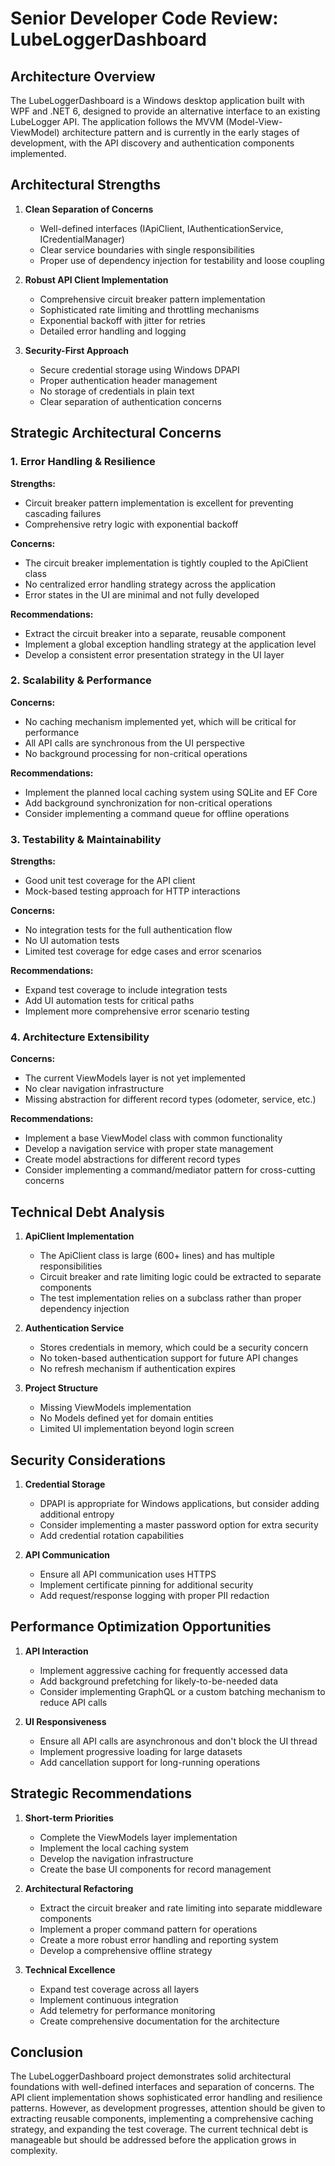 # Senior Developer Code Review: LubeLoggerDashboard

## Architecture Overview

The LubeLoggerDashboard is a Windows desktop application built with WPF and .NET 6, designed to provide an alternative interface to an existing LubeLogger API. The application follows the MVVM (Model-View-ViewModel) architecture pattern and is currently in the early stages of development, with the API discovery and authentication components implemented.

## Architectural Strengths

1. **Clean Separation of Concerns**
   - Well-defined interfaces (IApiClient, IAuthenticationService, ICredentialManager)
   - Clear service boundaries with single responsibilities
   - Proper use of dependency injection for testability and loose coupling

2. **Robust API Client Implementation**
   - Comprehensive circuit breaker pattern implementation
   - Sophisticated rate limiting and throttling mechanisms
   - Exponential backoff with jitter for retries
   - Detailed error handling and logging

3. **Security-First Approach**
   - Secure credential storage using Windows DPAPI
   - Proper authentication header management
   - No storage of credentials in plain text
   - Clear separation of authentication concerns

## Strategic Architectural Concerns

### 1. Error Handling & Resilience

**Strengths:**
- Circuit breaker pattern implementation is excellent for preventing cascading failures
- Comprehensive retry logic with exponential backoff

**Concerns:**
- The circuit breaker implementation is tightly coupled to the ApiClient class
- No centralized error handling strategy across the application
- Error states in the UI are minimal and not fully developed

**Recommendations:**
- Extract the circuit breaker into a separate, reusable component
- Implement a global exception handling strategy at the application level
- Develop a consistent error presentation strategy in the UI layer

### 2. Scalability & Performance

**Concerns:**
- No caching mechanism implemented yet, which will be critical for performance
- All API calls are synchronous from the UI perspective
- No background processing for non-critical operations

**Recommendations:**
- Implement the planned local caching system using SQLite and EF Core
- Add background synchronization for non-critical operations
- Consider implementing a command queue for offline operations

### 3. Testability & Maintainability

**Strengths:**
- Good unit test coverage for the API client
- Mock-based testing approach for HTTP interactions

**Concerns:**
- No integration tests for the full authentication flow
- No UI automation tests
- Limited test coverage for edge cases and error scenarios

**Recommendations:**
- Expand test coverage to include integration tests
- Add UI automation tests for critical paths
- Implement more comprehensive error scenario testing

### 4. Architecture Extensibility

**Concerns:**
- The current ViewModels layer is not yet implemented
- No clear navigation infrastructure
- Missing abstraction for different record types (odometer, service, etc.)

**Recommendations:**
- Implement a base ViewModel class with common functionality
- Develop a navigation service with proper state management
- Create model abstractions for different record types
- Consider implementing a command/mediator pattern for cross-cutting concerns

## Technical Debt Analysis

1. **ApiClient Implementation**
   - The ApiClient class is large (600+ lines) and has multiple responsibilities
   - Circuit breaker and rate limiting logic could be extracted to separate components
   - The test implementation relies on a subclass rather than proper dependency injection

2. **Authentication Service**
   - Stores credentials in memory, which could be a security concern
   - No token-based authentication support for future API changes
   - No refresh mechanism if authentication expires

3. **Project Structure**
   - Missing ViewModels implementation
   - No Models defined yet for domain entities
   - Limited UI implementation beyond login screen

## Security Considerations

1. **Credential Storage**
   - DPAPI is appropriate for Windows applications, but consider adding additional entropy
   - Consider implementing a master password option for extra security
   - Add credential rotation capabilities

2. **API Communication**
   - Ensure all API communication uses HTTPS
   - Implement certificate pinning for additional security
   - Add request/response logging with proper PII redaction

## Performance Optimization Opportunities

1. **API Interaction**
   - Implement aggressive caching for frequently accessed data
   - Add background prefetching for likely-to-be-needed data
   - Consider implementing GraphQL or a custom batching mechanism to reduce API calls

2. **UI Responsiveness**
   - Ensure all API calls are asynchronous and don't block the UI thread
   - Implement progressive loading for large datasets
   - Add cancellation support for long-running operations

## Strategic Recommendations

1. **Short-term Priorities**
   - Complete the ViewModels layer implementation
   - Implement the local caching system
   - Develop the navigation infrastructure
   - Create the base UI components for record management

2. **Architectural Refactoring**
   - Extract the circuit breaker and rate limiting into separate middleware components
   - Implement a proper command pattern for operations
   - Create a more robust error handling and reporting system
   - Develop a comprehensive offline strategy

3. **Technical Excellence**
   - Expand test coverage across all layers
   - Implement continuous integration
   - Add telemetry for performance monitoring
   - Create comprehensive documentation for the architecture

## Conclusion

The LubeLoggerDashboard project demonstrates solid architectural foundations with well-defined interfaces and separation of concerns. The API client implementation shows sophisticated error handling and resilience patterns. However, as development progresses, attention should be given to extracting reusable components, implementing a comprehensive caching strategy, and expanding the test coverage. The current technical debt is manageable but should be addressed before the application grows in complexity.